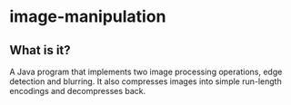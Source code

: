# image-manipulation
## What is it?
A Java program that implements two image processing operations, edge detection and blurring. It also compresses images into simple run-length encodings and decompresses back.
